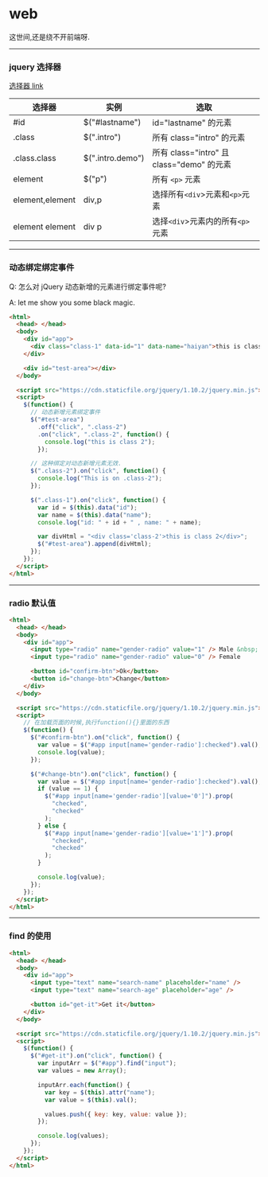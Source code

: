 # web

这世间,还是绕不开前端呀.

---

### jquery 选择器

[选择器 link](https://runoob.com/cssref/css-selectors.html)

| 选择器          | 实例              | 选取                                      |
| --------------- | ----------------- | ----------------------------------------- |
| #id             | \$("#lastname")   | id="lastname" 的元素                      |
| .class          | \$(".intro")      | 所有 class="intro" 的元素                 |
| .class.class    | \$(".intro.demo") | 所有 class="intro" 且 class="demo" 的元素 |
| element         | \$("p")           | 所有 `<p>` 元素                           |
| element,element | div,p             | 选择所有`<div`>元素和`<p>`元素            |
| element element | div p             | 选择`<div`>元素内的所有`<p>`元素          |

---

### 动态绑定绑定事件

Q: 怎么对 jQuery 动态新增的元素进行绑定事件呢?

A: let me show you some black magic.

```html
<html>
  <head> </head>
  <body>
    <div id="app">
      <div class="class-1" data-id="1" data-name="haiyan">this is class 1</div>
    </div>

    <div id="test-area"></div>
  </body>

  <script src="https://cdn.staticfile.org/jquery/1.10.2/jquery.min.js"></script>
  <script>
    $(function() {
      // 动态新增元素绑定事件
      $("#test-area")
        .off("click", ".class-2")
        .on("click", ".class-2", function() {
          console.log("this is class 2");
        });

      // 这种绑定对动态新增元素无效.
      $(".class-2").on("click", function() {
        console.log("This is on .class-2");
      });

      $(".class-1").on("click", function() {
        var id = $(this).data("id");
        var name = $(this).data("name");
        console.log("id: " + id + " , name: " + name);

        var divHtml = "<div class='class-2'>this is class 2</div>";
        $("#test-area").append(divHtml);
      });
    });
  </script>
</html>
```

---

### radio 默认值

```html
<html>
  <head> </head>
  <body>
    <div id="app">
      <input type="radio" name="gender-radio" value="1" /> Male &nbsp;
      <input type="radio" name="gender-radio" value="0" /> Female

      <button id="confirm-btn">Ok</button>
      <button id="change-btn">Change</button>
    </div>
  </body>

  <script src="https://cdn.staticfile.org/jquery/1.10.2/jquery.min.js"></script>
  <script>
    // 在加载页面的时候,执行function(){}里面的东西
    $(function() {
      $("#confirm-btn").on("click", function() {
        var value = $("#app input[name='gender-radio']:checked").val();
        console.log(value);
      });

      $("#change-btn").on("click", function() {
        var value = $("#app input[name='gender-radio']:checked").val();
        if (value == 1) {
          $("#app input[name='gender-radio'][value='0']").prop(
            "checked",
            "checked"
          );
        } else {
          $("#app input[name='gender-radio'][value='1']").prop(
            "checked",
            "checked"
          );
        }

        console.log(value);
      });
    });
  </script>
</html>
```

---

### find 的使用

```html
<html>
  <head> </head>
  <body>
    <div id="app">
      <input type="text" name="search-name" placeholder="name" />
      <input type="text" name="search-age" placeholder="age" />

      <button id="get-it">Get it</button>
    </div>
  </body>

  <script src="https://cdn.staticfile.org/jquery/1.10.2/jquery.min.js"></script>
  <script>
    $(function() {
      $("#get-it").on("click", function() {
        var inputArr = $("#app").find("input");
        var values = new Array();

        inputArr.each(function() {
          var key = $(this).attr("name");
          var value = $(this).val();

          values.push({ key: key, value: value });
        });

        console.log(values);
      });
    });
  </script>
</html>
```
